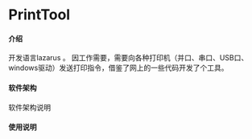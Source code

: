 # PrintTool

#### 介绍
开发语言lazarus 。
因工作需要，需要向各种打印机（并口、串口、USB口、windows驱动）发送打印指令，借鉴了网上的一些代码开发了个工具。

#### 软件架构
软件架构说明

#### 使用说明
